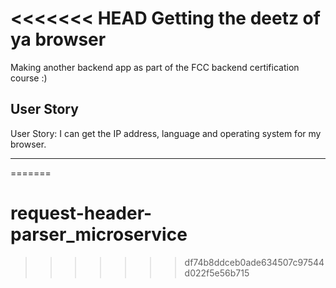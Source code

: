 <<<<<<< HEAD
Getting the deetz of ya browser
==========================

Making another backend app as part of the FCC backend certification course :)


User Story
------------

User Story: I can get the IP address, language and operating system for my browser.

-------------------


=======
# request-header-parser_microservice
>>>>>>> df74b8ddceb0ade634507c97544d022f5e56b715
